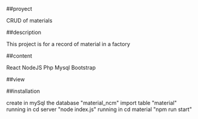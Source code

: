 ##proyect

CRUD of materials

##description

This project is for a record of material in a factory

##content

React
NodeJS
Php
Mysql
Bootstrap

##view

##installation

create in mySql the database "material_ncm"
import table "material"
running in cd server "node index.js"
running in cd material "npm run start"
